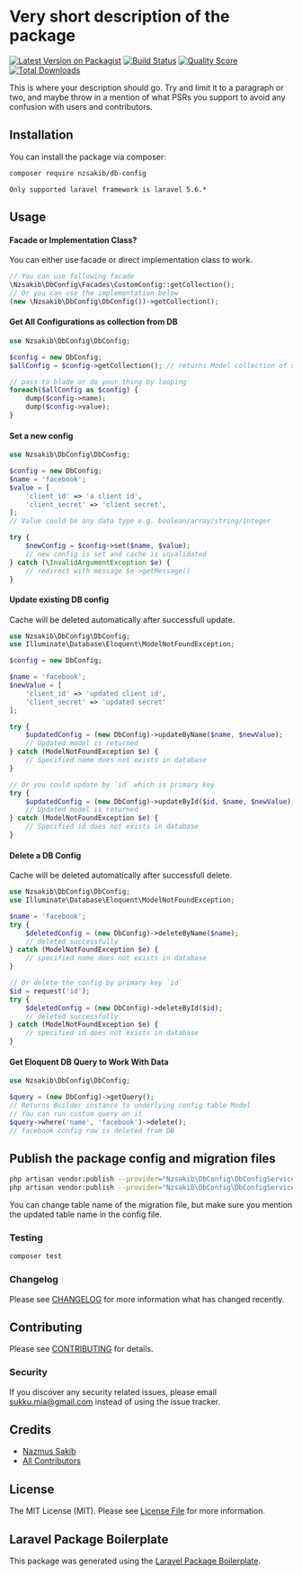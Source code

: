 # Very short description of the package

[![Latest Version on Packagist](https://img.shields.io/packagist/v/nzsakib/db-config.svg?style=flat-square)](https://packagist.org/packages/nzsakib/db-config)
[![Build Status](https://img.shields.io/travis/nzsakib/db-config/master.svg?style=flat-square)](https://travis-ci.org/nzsakib/db-config)
[![Quality Score](https://img.shields.io/scrutinizer/g/nzsakib/db-config.svg?style=flat-square)](https://scrutinizer-ci.com/g/nzsakib/db-config)
[![Total Downloads](https://img.shields.io/packagist/dt/nzsakib/db-config.svg?style=flat-square)](https://packagist.org/packages/nzsakib/db-config)

This is where your description should go. Try and limit it to a paragraph or two, and maybe throw in a mention of what PSRs you support to avoid any confusion with users and contributors.

## Installation

You can install the package via composer:

```bash
composer require nzsakib/db-config
```
`Only supported laravel framework is laravel 5.6.*`

## Usage

#### Facade or Implementation Class? 
You can either use facade or direct implementation class to work. 
```php 
// You can use following facade
\Nzsakib\DbConfig\Facades\CustomConfig::getCollection();
// Or you can use the implementation below 
(new \Nzsakib\DbConfig\DbConfig())->getCollection();
```

#### Get All Configurations as collection from DB 
```php 
use Nzsakib\DbConfig\DbConfig;

$config = new DbConfig;
$allConfig = $config->getCollection(); // returns Model collection of specified table

// pass to blade or do your thing by looping 
foreach($allConfig as $config) {
    dump($config->name);
    dump($config->value);
}
```
#### Set a new config 
``` php
use Nzsakib\DbConfig\DbConfig;

$config = new DbConfig; 
$name = 'facebook';
$value = [
    'client_id' => 'a client id',
    'client_secret' => 'client secret',
];
// Value could be any data type e.g. boolean/array/string/integer

try {
    $newConfig = $config->set($name, $value); 
    // new config is set and cache is invalidated 
} catch (\InvalidArgumentException $e) {
    // redirect with message $e->getMessage() 
}
```
#### Update existing DB config 
Cache will be deleted automatically after successfull update.
```php 
use Nzsakib\DbConfig\DbConfig;
use Illuminate\Database\Eloquent\ModelNotFoundException;

$config = new DbConfig;

$name = 'facebook';
$newValue = [
    'client_id' => 'updated client id',
    'client_secret' => 'updated secret'
];

try {
    $updatedConfig = (new DbConfig)->updateByName($name, $newValue); 
    // Updated model is returned 
} catch (ModelNotFoundException $e) {
    // Specified name does not exists in database
}

// Or you could update by `id` which is primary key 
try {
    $updatedConfig = (new DbConfig)->updateById($id, $name, $newValue);
    // Updated model is returned 
} catch (ModelNotFoundException $e) {
    // Specified id does not exists in database
}
```

#### Delete a DB Config
Cache will be deleted automatically after successfull delete.
```php 
use Nzsakib\DbConfig\DbConfig;
use Illuminate\Database\Eloquent\ModelNotFoundException;

$name = 'facebook';
try {
    $deletedConfig = (new DbConfig)->deleteByName($name);
    // deleted successfully 
} catch (ModelNotFoundException $e) {
    // specified name does not exists in database 
}

// Or delete the config by primary key `id` 
$id = request('id'); 
try {
    $deletedConfig = (new DbConfig)->deleteById($id);
    // deleted successfully 
} catch (ModelNotFoundException $e) {
    // specified id does not exists in database 
}
```
#### Get Eloquent DB Query to Work With Data 
```php
use Nzsakib\DbConfig\DbConfig;

$query = (new DbConfig)->getQuery(); 
// Returns Builder instance to underlying config table Model
// You can run custom query on it 
$query->where('name', 'facebook')->delete();
// facebook config row is deleted from DB

```

## Publish the package config and migration files
```bash 
php artisan vendor:publish --provider="Nzsakib\DbConfig\DbConfigServiceProvider" --tag="config"
php artisan vendor:publish --provider="Nzsakib\DbConfig\DbConfigServiceProvider" --tag="migrations"
```

You can change table name of the migration file, but make sure you mention the updated table name in the config file.

### Testing

``` bash
composer test
```

### Changelog

Please see [CHANGELOG](CHANGELOG.md) for more information what has changed recently.

## Contributing

Please see [CONTRIBUTING](CONTRIBUTING.md) for details.

### Security

If you discover any security related issues, please email sukku.mia@gmail.com instead of using the issue tracker.

## Credits

- [Nazmus Sakib](https://github.com/nzsakib)
- [All Contributors](../../contributors)

## License

The MIT License (MIT). Please see [License File](LICENSE.md) for more information.

## Laravel Package Boilerplate

This package was generated using the [Laravel Package Boilerplate](https://laravelpackageboilerplate.com).
